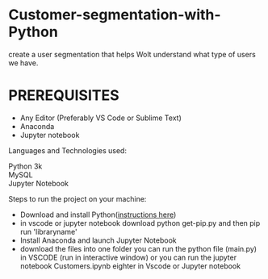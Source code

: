 # Customer-segmentation-with-Python

create a user segmentation that helps Wolt understand what type of
users we have. 
# PREREQUISITES<br>
- Any Editor (Preferably VS Code or Sublime Text)<br>
- Anaconda<br>
- Jupyter notebook<br>

Languages and Technologies used:<br>

Python 3k<br>
MySQL<br>
Jupyter Notebook<br>

Steps to run the project on your machine:<br>

- Download and install Python([instructions here](https://www.geeksforgeeks.org/how-to-install-python-on-windows/))<br>
- in vscode or jupyter notebook download python get-pip.py and then pip run 'libraryname'<br>
- Install Anaconda and launch Jupyter Notebook
- download the files into one folder you can run the python file (main.py) in VSCODE (run in interactive window) or you can run the jupyter notebook Customers.ipynb  eighter in Vscode or Jupyter notebook



